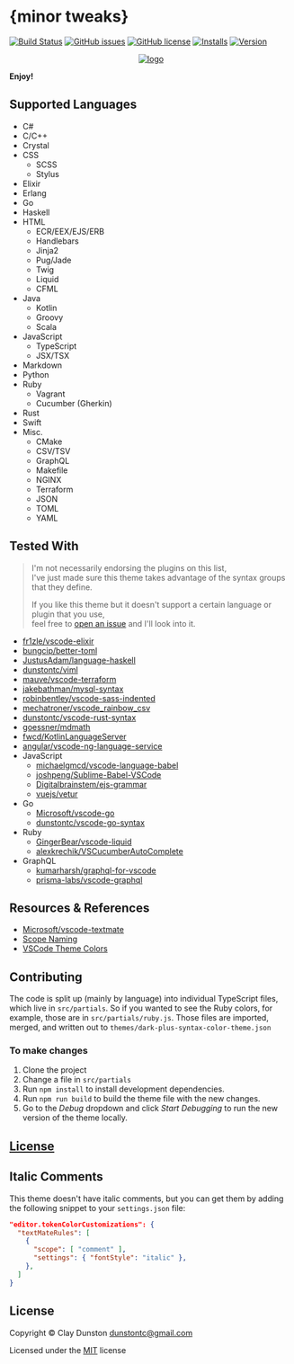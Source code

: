 # {minor tweaks}

[![Build Status](https://travis-ci.org/dunstontc/dark-plus-syntax.svg?branch=master)](https://travis-ci.org/dunstontc/dark-plus-syntax)
[![GitHub issues](https://img.shields.io/github/issues/dunstontc/dark-plus-syntax.svg)](https://github.com/dunstontc/dark-plus-syntax/issues)
[![GitHub license](https://img.shields.io/badge/license-MIT-blue.svg)](https://github.com/dunstontc/dark-plus-syntax/blob/master/LICENSE)
[![Installs](https://vsmarketplacebadge.apphb.com/installs-short/dunstontc.dark-plus-syntax.svg?style=flat&color=blue)](https://marketplace.visualstudio.com/items?itemName=dunstontc.dark-plus-syntax)
[![Version](https://vsmarketplacebadge.apphb.com/version-short/dunstontc.dark-plus-syntax.svg?style=flat&color=blue)](https://marketplace.visualstudio.com/items?itemName=dunstontc.dark-plus-syntax)

<div align="center">
  <a href="https://github.com/Microsoft/vscode">
    <img src="https://raw.githubusercontent.com/dunstontc/dark-plus-syntax/master/dist/assets/512.png" alt="logo">
  </a>
</div>

**Enjoy!**


## Supported Languages

- C#
- C/C++
- Crystal
- CSS
    - SCSS
    - Stylus
- Elixir
- Erlang
- Go
- Haskell
- HTML
    - ECR/EEX/EJS/ERB
    - Handlebars
    - Jinja2
    - Pug/Jade
    - Twig
    - Liquid
    - CFML
- Java
    - Kotlin
    - Groovy
    - Scala
- JavaScript
    - TypeScript
    - JSX/TSX
- Markdown
- Python
- Ruby
    - Vagrant
    - Cucumber (Gherkin)
- Rust
- Swift
- Misc.
    - CMake
    - CSV/TSV
    - GraphQL
    - Makefile
    - NGINX
    - Terraform
    - JSON
    - TOML
    - YAML


## Tested With

> I'm not necessarily endorsing the plugins on this list, <br/>
> I've just made sure this theme takes advantage of the syntax groups that they define.
>
> If you like this theme but it doesn't support a certain language or plugin that you use, <br/>
> feel free to [open an issue](https://github.com/dunstontc/dark-plus-syntax/issues/new) and I'll look into it.

- [fr1zle/vscode-elixir](https://github.com/fr1zle/vscode-elixir)
- [bungcip/better-toml](https://github.com/bungcip/better-toml)
- [JustusAdam/language-haskell](https://github.com/JustusAdam/language-haskell)
- [dunstontc/viml](https://github.com/dunstontc/viml)
- [mauve/vscode-terraform](https://github.com/mauve/vscode-terraform)
- [jakebathman/mysql-syntax](https://github.com/jakebathman/mysql-syntax)
- [robinbentley/vscode-sass-indented](https://github.com/robinbentley/vscode-sass-indented)
- [mechatroner/vscode_rainbow_csv](https://github.com/mechatroner/vscode_rainbow_csv)
- [dunstontc/vscode-rust-syntax](https://github.com/dunstontc/vscode-rust-syntax)
- [goessner/mdmath](https://github.com/goessner/mdmath)
- [fwcd/KotlinLanguageServer](https://github.com/fwcd/KotlinLanguageServer)
- [angular/vscode-ng-language-service](https://github.com/angular/vscode-ng-language-service)
- JavaScript
    - [michaelgmcd/vscode-language-babel](https://github.com/michaelgmcd/vscode-language-babel)
    - [joshpeng/Sublime-Babel-VSCode](https://github.com/joshpeng/Sublime-Babel-VSCode)
    - [Digitalbrainstem/ejs-grammar](https://github.com/Digitalbrainstem/ejs-grammar)
    - [vuejs/vetur](https://github.com/vuejs/vetur)
- Go
    - [Microsoft/vscode-go](https://github.com/Microsoft/vscode-go)
    - [dunstontc/vscode-go-syntax](https://github.com/dunstontc/vscode-go-syntax)
- Ruby
    - [GingerBear/vscode-liquid](https://github.com/GingerBear/vscode-liquid)
    - [alexkrechik/VSCucumberAutoComplete](https://github.com/alexkrechik/VSCucumberAutoComplete)
- GraphQL
    - [kumarharsh/graphql-for-vscode](https://github.com/kumarharsh/graphql-for-vscode)
    - [prisma-labs/vscode-graphql](https://github.com/prisma-labs/vscode-graphql)


## Resources & References

- [Microsoft/vscode-textmate](https://github.com/Microsoft/vscode-textmate)
- [Scope Naming](https://www.sublimetext.com/docs/3/scope_naming.html)
- [VSCode Theme Colors](https://code.visualstudio.com/api/references/theme-color)


## Contributing

The code is split up (mainly by language) into individual TypeScript files, which live in `src/partials`.
So if you wanted to see the Ruby colors, for example, those are in `src/partials/ruby.js`.
Those files are imported, merged, and written out to `themes/dark-plus-syntax-color-theme.json`


### To make changes

1. Clone the project
2. Change a file in `src/partials`
2. Run `npm install` to install development dependencies.
3. Run `npm run build` to build the theme file with the new changes.
4. Go to  the *Debug* dropdown and click *Start Debugging* to run the new version of the theme locally.


## [License](https://github.com/dunstontc/dark-plus-syntax/blob/master/LICENSE)

## Italic Comments

This theme doesn't have italic comments, but you can get them by adding the following snippet to your `settings.json` file:

```json
"editor.tokenColorCustomizations": {
  "textMateRules": [
    {
      "scope": [ "comment" ],
      "settings": { "fontStyle": "italic" },
    },
  ]
}
```

## License

Copyright © Clay Dunston <dunstontc@gmail.com>

Licensed under the [MIT][badge-link-license] license


[badge-image-ci]:       https://travis-ci.org/dunstontc/dark-plus-syntax.svg?branch=master
[badge-image-issues]:   https://img.shields.io/github/issues/dunstontc/dark-plus-syntax.svg
[badge-image-license]:  https://img.shields.io/badge/license-MIT-blue.svg
[badge-image-installs]: https://vsmarketplacebadge.apphb.com/installs-short/dunstontc.dark-plus-syntax.svg?style=flat&color=blue
[badge-image-version]:  https://vsmarketplacebadge.apphb.com/version-short/dunstontc.dark-plus-syntax.svg?style=flat&color=blue

[badge-link-ci]:       https://travis-ci.org/dunstontc/dark-plus-syntax
[badge-link-issues]:   https://github.com/dunstontc/dark-plus-syntax/issues
[badge-link-license]:  https://github.com/dunstontc/dark-plus-syntax/blob/master/LICENSE.md
[badge-link-installs]: https://marketplace.visualstudio.com/items?itemName=dunstontc.dark-plus-syntax
[badge-link-version]:  https://marketplace.visualstudio.com/items?itemName=dunstontc.dark-plus-syntax
